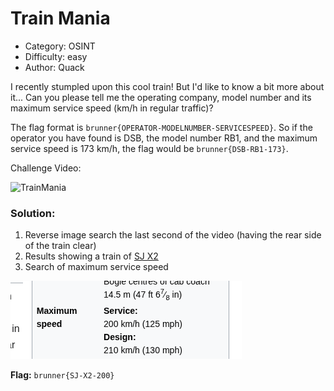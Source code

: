# Train Mania 

- Category: OSINT
- Difficulty: easy
- Author: Quack

I recently stumpled upon this cool train! But I'd like to know a bit more about it... Can you please tell me the operating company, model number and its maximum service speed (km/h in regular traffic)?

The flag format is `brunner{OPERATOR-MODELNUMBER-SERVICESPEED}`.
So if the operator you have found is DSB, the model number RB1, and the maximum service speed is 173 km/h, the flag would be `brunner{DSB-RB1-173}`.

Challenge Video:

![TrainMania](TrainMania.gif)

### Solution:

1. Reverse image search the last second of the video (having the rear side of the train clear) 
2. Results showing a train of [SJ X2](https://en.wikipedia.org/wiki/X_2000)
3. Search of maximum service speed

![screenshot1](screenshot1.png)

**Flag:** `brunner{SJ-X2-200}`
